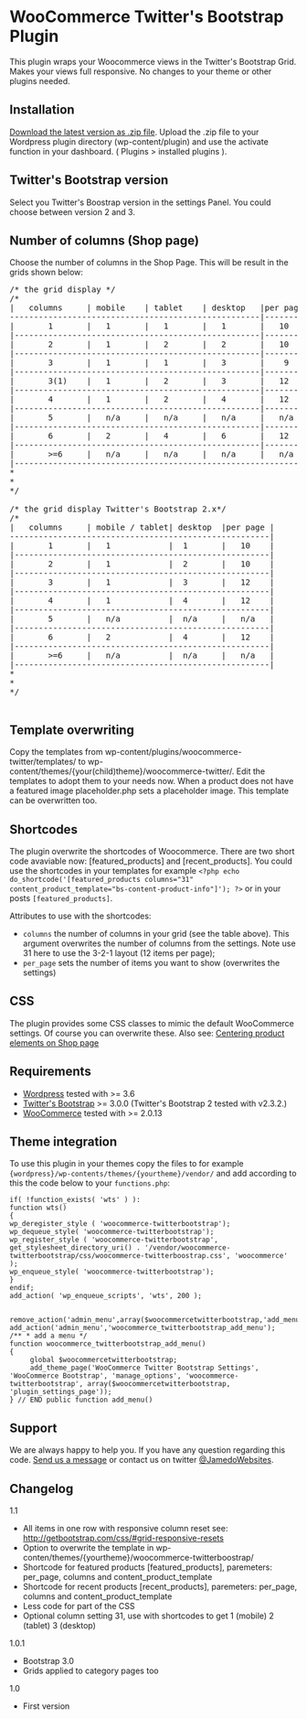WooCommerce Twitter's Bootstrap Plugin
======================================

This plugin wraps your Woocommerce views in the Twitter's Bootstrap Grid. Makes your views full responsive. No changes to your theme or other plugins needed.

Installation
------------

[Download the latest version as .zip file](https://github.com/bassjobsen/woocommerce-twitterboostrap/archive/master.zip). Upload the .zip file to your Wordpress plugin directory (wp-content/plugin) and use the activate function in your dashboard.
( Plugins > installed plugins ).

Twitter's Bootstrap version
---------------------------
Select you Twitter's Boostrap version in the settings Panel.
You could choose between version 2 and 3.

Number of columns (Shop page)
-----------------------------
Choose the number of columns in the Shop Page. 
This will be result in the grids shown below:

<pre>
/* the grid display */
/*
|  	columns		| mobile 	| tablet 	| desktop	|per page 	|
----------------------------------------------------|-----------|
|		1		|	1		|	1		|	1		| 	10		|
|---------------------------------------------------|-----------|
|		2		|	1		|	2		|	2		|	10		|
|---------------------------------------------------|-----------|
|		3		|	1		|	1		|	3		|	 9		|
|---------------------------------------------------|-----------|
|		3(1)	|	1		|	2		|	3		|	12		|
|---------------------------------------------------|-----------|
|		4		|	1		|	2		|	4		|	12		|
|---------------------------------------------------|-----------|
|		5		|	n/a		|	n/a		|	n/a		|	n/a	    |
|---------------------------------------------------|-----------|
|		6		|	2		|	4		|	6		|	12		|
|---------------------------------------------------|-----------|
|		>=6		|	n/a		|	n/a		|	n/a		|	n/a		|
|---------------------------------------------------------------|
* 
* 
*/

/* the grid display Twitter's Bootstrap 2.x*/
/*
|  	columns		| mobile / tablet| desktop	|per page |
------------------------------------------------------|
|		1		|	1		     |	1		| 	10	  |
|-----------------------------------------------------|
|		2		|	1		     |	2	    |	10	  |
|-----------------------------------------------------|
|		3		|	1			 |	3		|	12    |
|-----------------------------------------------------|
|		4		|	1		     |	4	    |   12	  |
|-----------------------------------------------------|
|		5		|	n/a		     |	n/a		|	n/a	  |	
|-----------------------------------------------------|
|		6		|	2		     |	4		|	12	  |
|-----------------------------------------------------|
|		>=6		|	n/a		     |	n/a		|	n/a	  |	
|-----------------------------------------------------|
* 
* 
*/

</pre>

Template overwriting
--------------------
Copy the templates from wp-content/plugins/woocommerce-twitter/templates/ to wp-content/themes/{your(child)theme}/woocommerce-twitter/. Edit the templates to adopt them to your needs now.
When a product does not have a featured image placeholder.php sets a placeholder image. This template can be overwritten too. 

Shortcodes
----------
The plugin overwrite the shortcodes of Woocommerce. There are two short code avaviable now:
[featured_products] and [recent_products]. You could use the shortcodes in your templates for example `<?php echo do_shortcode('[featured_products columns="31" content_product_template="bs-content-product-info"]'); ?>` or in your posts `[featured_products]`.

Attributes to use with the shortcodes:
* `columns` the number of columns in your grid (see the table above). This argument overwrites the number of columns from the 
settings. Note use 31 here to use the 3-2-1 layout (12 items per page); 
* `per_page` sets the number of items you want to show (overwrites the settings)

CSS
---
The plugin provides some CSS classes to mimic the default WooCommerce settings. Of course you can overwrite these.
Also see: [Centering product elements on Shop page](http://www.primathemes.com/documentation/centering-product-elements-on-shop-page/)

Requirements
------------
* [Wordpress](http://wordpress.org/download/) tested with >= 3.6
* [Twitter's Bootstrap](http://getboostrap.com/) >= 3.0.0 (Twitter's Bootstrap 2 tested with v2.3.2.)
* [WooCommerce](http://wordpress.org/plugins/woocommerce/) tested with >= 2.0.13

Theme integration
-----------------

To use this plugin in your themes copy the files to for example `{wordpress}/wp-contents/themes/{yourtheme}/vendor/` and add according to this the code below to your `functions.php`:

	if( !function_exists( 'wts' ) ):
	function wts()
	{
	wp_deregister_style ( 'woocommerce-twitterbootstrap');	
	wp_dequeue_style( 'woocommerce-twitterbootstrap');
	wp_register_style ( 'woocommerce-twitterbootstrap', get_stylesheet_directory_uri() . '/vendor/woocommerce-twitterbootstrap/css/woocommerce-twitterboostrap.css', 'woocommerce' );
	wp_enqueue_style( 'woocommerce-twitterbootstrap');
	}
	endif;	
	add_action( 'wp_enqueue_scripts', 'wts', 200 ); 


	remove_action('admin_menu',array($woocommercetwitterbootstrap,'add_menu'));
	add_action('admin_menu','woocommerce_twitterbootstrap_add_menu');
	/** * add a menu */ 
	function woocommerce_twitterbootstrap_add_menu() 
	{
		 global $woocommercetwitterbootstrap;
		 add_theme_page('WooCommerce Twitter Bootstrap Settings', 'WooCommerce Bootstrap', 'manage_options', 'woocommerce-twitterbootstrap', array($woocommercetwitterbootstrap, 'plugin_settings_page'));
	} // END public function add_menu()
	

Support
-------

We are always happy to help you. If you have any question regarding this code. [Send us a message](http://www.jamedowebsites.nl/contact/) or contact us on twitter [@JamedoWebsites](http://twitter.com/JamedoWebsites).

Changelog
---------

1.1

* All items in one row with responsive column reset see: http://getbootstrap.com/css/#grid-responsive-resets
* Option to overwrite the template in wp-conten/themes/{yourtheme}/woocommerce-twitterboostrap/
* Shortcode for featured products [featured_products], paremeters: per_page, columns and content_product_template
* Shortcode for recent products [recent_products], paremeters: per_page, columns and content_product_template
* Less code for part of the CSS
* Optional column setting 31, use with shortcodes to get 1 (mobile) 2 (tablet) 3 (desktop)

1.0.1

* Bootstrap 3.0
* Grids applied to category pages too

1.0

* First version



